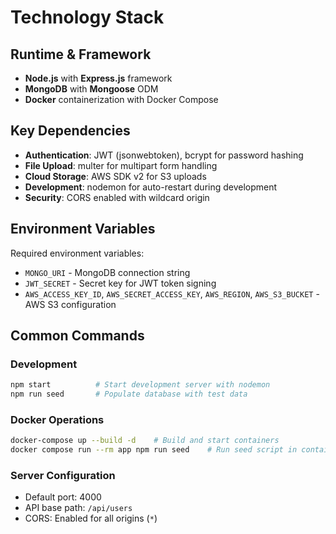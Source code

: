 # Technology Stack

## Runtime & Framework
- **Node.js** with **Express.js** framework
- **MongoDB** with **Mongoose** ODM
- **Docker** containerization with Docker Compose

## Key Dependencies
- **Authentication**: JWT (jsonwebtoken), bcrypt for password hashing
- **File Upload**: multer for multipart form handling
- **Cloud Storage**: AWS SDK v2 for S3 uploads
- **Development**: nodemon for auto-restart during development
- **Security**: CORS enabled with wildcard origin

## Environment Variables
Required environment variables:
- `MONGO_URI` - MongoDB connection string
- `JWT_SECRET` - Secret key for JWT token signing
- `AWS_ACCESS_KEY_ID`, `AWS_SECRET_ACCESS_KEY`, `AWS_REGION`, `AWS_S3_BUCKET` - AWS S3 configuration

## Common Commands

### Development
```bash
npm start          # Start development server with nodemon
npm run seed       # Populate database with test data
```

### Docker Operations
```bash
docker-compose up --build -d    # Build and start containers
docker compose run --rm app npm run seed    # Run seed script in container
```

### Server Configuration
- Default port: 4000
- API base path: `/api/users`
- CORS: Enabled for all origins (`*`)